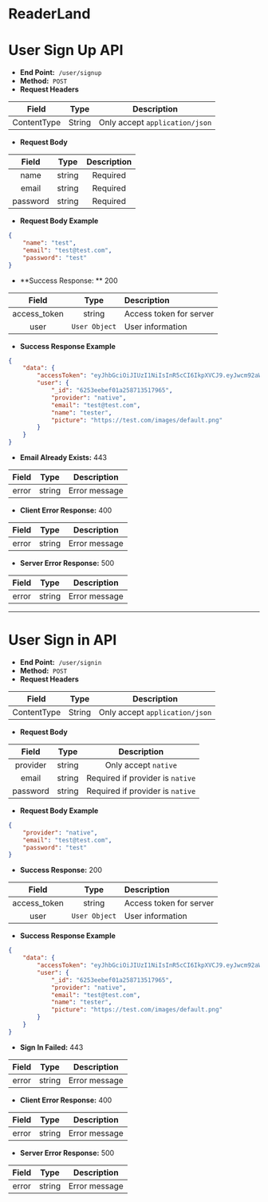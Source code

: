 # ReaderLand

# User Sign Up API

-   **End Point:**&nbsp; `/user/signup`
-   **Method:**&nbsp; `POST`
-   **Request Headers**

|    Field    |  Type  |          Description           |
| :---------: | :----: | :----------------------------: |
| ContentType | String | Only accept `application/json` |

-   **Request Body**

|  Field   |  Type  | Description |
| :------: | :----: | :---------: |
|   name   | string |  Required   |
|  email   | string |  Required   |
| password | string |  Required   |

-   **Request Body Example**

```JSON
{
	"name": "test",
	"email": "test@test.com",
	"password": "test"
}
```

-   **Success Response: ** 200

|    Field     |     Type      | Description             |
| :----------: | :-----------: | :---------------------- |
| access_token |    string     | Access token for server |
|     user     | `User Object` | User information        |

-   **Success Response Example**

```JSON
{
	"data": {
		"accessToken": "eyJhbGciOiJIUzI1NiIsInR5cCI6IkpXVCJ9.eyJwcm92aWRlciI6Im5hdGl2ZSIsIm5hbWUiOiJGb3VydGggVXNlciIsImVtYWlsIjoidGVzdGVyNEBleHByZXNzLmNvbSIsImlhdCI6MTY0OTY3NTYzMX0.rQ4jyVz3XOOOKkut5YIALbDjqTVHeDGgGbDKnC7oLJo",
		"user": {
			"_id": "6253eebef01a258713517965",
			"provider": "native",
			"email": "test@test.com",
			"name": "tester",
			"picture": "https://test.com/images/default.png"
		}
	}
}
```

-   **Email Already Exists:** 443

| Field |  Type  |  Description  |
| :---: | :----: | :-----------: |
| error | string | Error message |

-   **Client Error Response:** 400

| Field |  Type  |  Description  |
| :---: | :----: | :-----------: |
| error | string | Error message |

-   **Server Error Response:** 500

| Field |  Type  |  Description  |
| :---: | :----: | :-----------: |
| error | string | Error message |

---

# User Sign in API

-   **End Point:**&nbsp; `/user/signin`
-   **Method:**&nbsp; `POST`
-   **Request Headers**

|    Field    |  Type  |          Description           |
| :---------: | :----: | :----------------------------: |
| ContentType | String | Only accept `application/json` |

-   **Request Body**

|  Field   |  Type  |           Description            |
| :------: | :----: | :------------------------------: |
| provider | string |       Only accept `native`       |
|  email   | string | Required if provider is `native` |
| password | string | Required if provider is `native` |

-   **Request Body Example**

```JSON
{
	"provider": "native",
	"email": "test@test.com",
	"password": "test"
}
```

-   **Success Response:** 200

|    Field     |     Type      | Description             |
| :----------: | :-----------: | :---------------------- |
| access_token |    string     | Access token for server |
|     user     | `User Object` | User information        |

-   **Success Response Example**

```JSON
{
	"data": {
		"accessToken": "eyJhbGciOiJIUzI1NiIsInR5cCI6IkpXVCJ9.eyJwcm92aWRlciI6Im5hdGl2ZSIsIm5hbWUiOiJGb3VydGggVXNlciIsImVtYWlsIjoidGVzdGVyNEBleHByZXNzLmNvbSIsImlhdCI6MTY0OTY3NTYzMX0.rQ4jyVz3XOOOKkut5YIALbDjqTVHeDGgGbDKnC7oLJo",
		"user": {
			"_id": "6253eebef01a258713517965",
			"provider": "native",
			"email": "test@test.com",
			"name": "tester",
			"picture": "https://test.com/images/default.png"
		}
	}
}
```

-   **Sign In Failed:** 443

| Field |  Type  |  Description  |
| :---: | :----: | :-----------: |
| error | string | Error message |

-   **Client Error Response:** 400

| Field |  Type  |  Description  |
| :---: | :----: | :-----------: |
| error | string | Error message |

-   **Server Error Response:** 500

| Field |  Type  |  Description  |
| :---: | :----: | :-----------: |
| error | string | Error message |
